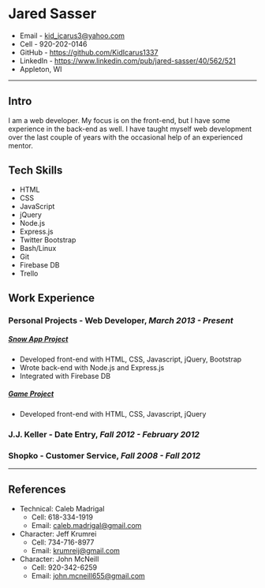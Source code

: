# Jared Sasser

* Email - kid_icarus3@yahoo.com
* Cell - 920-202-0146
* GitHub - <https://github.com/KidIcarus1337>
* LinkedIn - <https://www.linkedin.com/pub/jared-sasser/40/562/521>
* Appleton, WI

---

## Intro

I am a web developer. My focus is on the front-end, but I have some experience in the back-end as well. I have taught myself web development over the last couple of years with the occasional help of an experienced mentor.

## Tech Skills

* HTML
* CSS
* JavaScript
* jQuery
* Node.js
* Express.js
* Twitter Bootstrap
* Bash/Linux
* Git
* Firebase DB
* Trello

## Work Experience

### Personal Projects - Web Developer, *March 2013 - Present*

##### [Snow App Project](http://snow-app-project.herokuapp.com/)

* Developed front-end with HTML, CSS, Javascript, jQuery, Bootstrap
* Wrote back-end with Node.js and Express.js
* Integrated with Firebase DB

##### [Game Project](http://kidicarus1337.github.io/Game-Project/public)

* Developed front-end with HTML, CSS, Javascript, jQuery

### J.J. Keller - Date Entry, *Fall 2012 - February 2012*

### Shopko - Customer Service, *Fall 2008 - Fall 2012*

---

## References
* Technical: Caleb Madrigal
   - Cell: 618-334-1919
   - Email: caleb.madrigal@gmail.com
* Character: Jeff Krumrei
   - Cell: 734-716-8977
   - Email: krumreij@gmail.com
* Character: John McNeill
   - Cell: 920-342-6259
   - Email: john.mcneill655@gmail.com